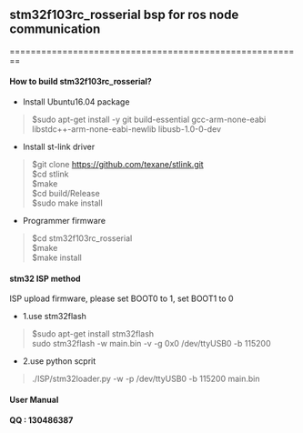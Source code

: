## stm32f103rc_rosserial bsp for ros node communication
========================================================

#### How to build stm32f103rc_rosserial?
* Install Ubuntu16.04 package
> $sudo apt-get install -y git build-essential gcc-arm-none-eabi libstdc++-arm-none-eabi-newlib  libusb-1.0-0-dev  
* Install st-link driver
> $git clone https://github.com/texane/stlink.git  
$cd stlink  
$make  
$cd build/Release  
$sudo make install
* Programmer firmware
> $cd stm32f103rc_rosserial  
$make  
$make install

#### stm32 ISP method

ISP upload firmware, please set BOOT0 to 1, set BOOT1 to 0
* 1.use stm32flash
> $sudo apt-get install stm32flash  
sudo stm32flash -w main.bin -v -g 0x0 /dev/ttyUSB0 -b 115200

* 2.use python scprit
> ./ISP/stm32loader.py -w -p /dev/ttyUSB0 -b 115200 main.bin

#### User Manual 

#### QQ : 130486387
